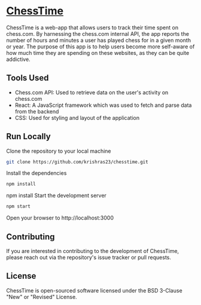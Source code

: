 # [ChessTime](https://chesstime.netlify.app)

ChessTime is a web-app that allows users to track their time spent on chess.com. By harnessing the chess.com internal API, the app reports the number of hours and minutes a user has played chess for in a given month or year. The purpose of this app is to help users become more self-aware of how much time they are spending on these websites, as they can be quite addictive.


## Tools Used
* Chess.com API: Used to retrieve data on the user's activity on chess.com
* React: A JavaScript framework which was used to fetch and parse data from the backend
* CSS: Used for styling and layout of the application


## Run Locally 

Clone the repository to your local machine
```bash
git clone https://github.com/krishras23/chesstime.git

```
Install the dependencies
```bash
npm install
```
npm install
Start the development server
```bash
npm start
```
Open your browser to http://localhost:3000

## Contributing
If you are interested in contributing to the development of ChessTime, please reach out via the repository's issue tracker or pull requests.

## License
ChessTime is open-sourced software licensed under the BSD 3-Clause "New" or "Revised" License.
